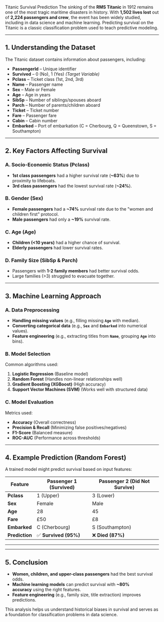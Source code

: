 Titanic Survival Prediction
The sinking of the **RMS Titanic** in 1912 remains one of the most tragic maritime disasters in history. With **1,502 lives lost** out of **2,224 passengers and crew**, the event has been widely studied, including in data science and machine learning. Predicting survival on the Titanic is a classic classification problem used to teach predictive modeling.

---

## **1. Understanding the Dataset**

The Titanic dataset contains information about passengers, including:

- **PassengerId** – Unique identifier
- **Survived** – 0 (No), 1 (Yes) *(Target Variable)*
- **Pclass** – Ticket class (1st, 2nd, 3rd)
- **Name** – Passenger name
- **Sex** – Male or Female
- **Age** – Age in years
- **SibSp** – Number of siblings/spouses aboard
- **Parch** – Number of parents/children aboard
- **Ticket** – Ticket number
- **Fare** – Passenger fare
- **Cabin** – Cabin number
- **Embarked** – Port of embarkation (C = Cherbourg, Q = Queenstown, S = Southampton)

---

## **2. Key Factors Affecting Survival**

### **A. Socio-Economic Status (Pclass)**

- **1st class passengers** had a higher survival rate (**~63%**) due to proximity to lifeboats.
- **3rd class passengers** had the lowest survival rate (**~24%**).

### **B. Gender (Sex)**

- **Female passengers** had a **~74%** survival rate due to the "women and children first" protocol.
- **Male passengers** had only a **~19%** survival rate.

### **C. Age (Age)**

- **Children (<10 years)** had a higher chance of survival.
- **Elderly passengers** had lower survival rates.

### **D. Family Size (SibSp & Parch)**

- Passengers with **1-2 family members** had better survival odds.
- Large families (>3) struggled to evacuate together.

---

## **3. Machine Learning Approach**

### **A. Data Preprocessing**

- **Handling missing values** (e.g., filling missing **`Age`** with median).
- **Converting categorical data** (e.g., **`Sex`** and **`Embarked`** into numerical values).
- **Feature engineering** (e.g., extracting titles from **`Name`**, grouping **`Age`** into bins).

### **B. Model Selection**

Common algorithms used:

1. **Logistic Regression** (Baseline model)
2. **Random Forest** (Handles non-linear relationships well)
3. **Gradient Boosting (XGBoost)** (High accuracy)
4. **Support Vector Machines (SVM)** (Works well with structured data)

### **C. Model Evaluation**

Metrics used:

- **Accuracy** (Overall correctness)
- **Precision & Recall** (Minimizing false positives/negatives)
- **F1-Score** (Balanced measure)
- **ROC-AUC** (Performance across thresholds)

---

## **4. Example Prediction (Random Forest)**

A trained model might predict survival based on input features:

| **Feature** | **Passenger 1 (Survived)** | **Passenger 2 (Did Not Survive)** |
| --- | --- | --- |
| **Pclass** | 1 (Upper) | 3 (Lower) |
| **Sex** | Female | Male |
| **Age** | 28 | 45 |
| **Fare** | £50 | £8 |
| **Embarked** | C (Cherbourg) | S (Southampton) |
| **Prediction** | ✅ **Survived (95%)** | ❌ **Died (87%)** |

---

---

## **5. Conclusion**

- **Women, children, and upper-class passengers** had the best survival odds.
- **Machine learning models** can predict survival with **~80% accuracy** using the right features.
- **Feature engineering** (e.g., family size, title extraction) improves predictions.

This analysis helps us understand historical biases in survival and serves as a foundation for classification problems in data science.
